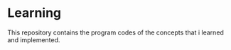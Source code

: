 # Learning
This repository contains the program codes of the concepts that i learned and implemented.
